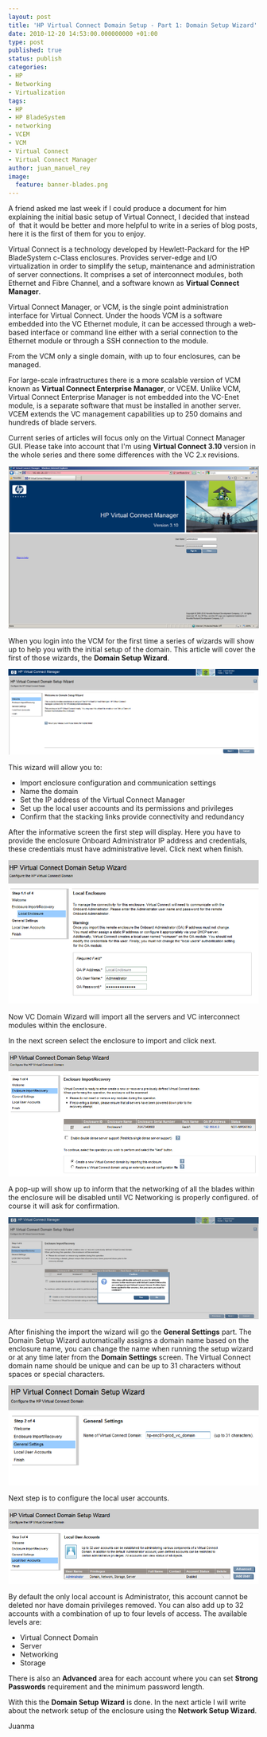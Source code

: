 ```yaml
---
layout: post
title: 'HP Virtual Connect Domain Setup - Part 1: Domain Setup Wizard'
date: 2010-12-20 14:53:00.000000000 +01:00
type: post
published: true
status: publish
categories:
- HP
- Networking
- Virtualization
tags:
- HP
- HP BladeSystem
- networking
- VCEM
- VCM
- Virtual Connect
- Virtual Connect Manager
author: juan_manuel_rey
image:
  feature: banner-blades.png
---
```


A friend asked me last week if I could produce a document for him explaining the initial basic setup of Virtual Connect, I decided that instead of  that it would be better and more helpful to write in a series of blog posts, here it is the first of them for you to enjoy.

Virtual Connect is a technology developed by Hewlett-Packard for the HP BladeSystem c-Class enclosures. Provides server-edge and I/O virtualization in order to simplify the setup, maintenance and administration of server connections. It comprises a set of interconnect modules, both Ethernet and Fibre Channel, and a software known as **Virtual Connect Manager**.

Virtual Connect Manager, or VCM, is the single point administration interface for Virtual Connect. Under the hoods VCM is a software embedded into the VC Ethernet module, it can be accessed through a web-based interface or command line either with a serial connection to the Ethernet module or through a SSH connection to the module.

From the VCM only a single domain, with up to four enclosures, can be managed.

For large-scale infrastructures there is a more scalable version of VCM known as **Virtual Connect Enterprise Manager**, or VCEM. Unlike VCM, Virtual Connect Enterprise Manager is not embedded into the VC-Enet module, is a separate software that must be installed in another server. VCEM extends the VC management capabilities up to 250 domains and hundreds of blade servers.

Current series of articles will focus only on the Virtual Connect Manager GUI. Please take into account that I'm using **Virtual Connect 3.10** version in the whole series and there some differences with the VC 2.x revisions.

[![](/images/vcm_login.png "VCM login page")]({{site.utl}}/images/vcm_login.png)

When you login into the VCM for the first time a series of wizards will show up to help you with the initial setup of the domain. This article will cover the first of those wizards, the **Domain Setup Wizard**.

[![](/images/domain_wizard_1.png "Wizard Domain first screen")]({{site.url}}/images/domain_wizard_1.png)

This wizard will allow you to:

-   Import enclosure configuration and communication settings
-   Name the domain
-   Set the IP address of the Virtual Connect Manager
-   Set up the local user accounts and its permissions and privileges
-   Confirm that the stacking links provide connectivity and redundancy

After the informative screen the first step will display. Here you have to provide the enclosure Onboard Administrator IP address and credentials, these credentials must have administrative level. Click next when finish.

[![](/images/domain_wizard_2.png "Domain wizard screen")]({{site.url}}/images/domain_wizard_2.png)

Now VC Domain Wizard will import all the servers and VC interconnect modules within the enclosure.

In the next screen select the enclosure to import and click next.

[![](/images/domain_wizard_3.png "Domain Wizard")]({{site.url}}/images/domain_wizard_3.png)

A pop-up will show up to inform that the networking of all the blades within the enclosure will be disabled until VC Networking is properly configured. of course it will ask for confirmation.

[![](/images/domain_wizard_4.png)]({{site.url}}/images/domain_wizard_4.png)

After finishing the import the wizard will go the **General Settings** part. The Domain Setup Wizard automatically assigns a domain name based on the enclosure name, you can change the name when running the setup wizard or at any time later from the **Domain Settings** screen. The Virtual Connect domain name should be unique and can be up to 31 characters without spaces or special characters.

[![](/images/domain_wizard_5.png)]({{site.url}}/images/domain_wizard_5.png)

Next step is to configure the local user accounts.

[![](/images/domain_wizard_6.png)]({{site.url}}/2010/image/domain_wizard_6.png)

By default the only local account is Administrator, this account cannot be deleted nor have domain privileges removed. You can also add up to 32 accounts with a combination of up to four levels of access. The available levels are:

-   Virtual Connect Domain
-   Server
-   Networking
-   Storage

There is also an **Advanced** area for each account where you can set **Strong Passwords** requirement and the minimum password length.

With this the **Domain Setup Wizard** is done. In the next article I will write about the network setup of the enclosure using the **Network Setup Wizard**.

Juanma
